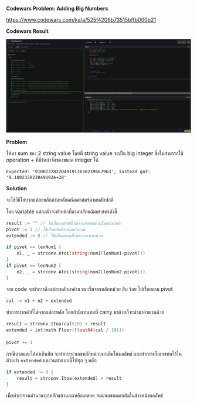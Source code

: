 **Codewars Problem: Adding Big Numbers**

https://www.codewars.com/kata/525f4206b73515bffb000b21

**Codewars Result**

![result](https://github.com/D4rk1ink/Codewars-Problems/blob/master/adding-big-numbers/result.png?raw=true)

**Problem**

ให้หา sum ของ 2 string value โดยที่ string value จะเป็น big integer ซึ่งไม่สามารถใช้ operation + ที่มีข้อกำจัดของขนาด integer ได้

```
Expected: '91002328220491911630239667963', instead got: '9.100232822049192e+28'
```

**Solution**

จะใช้วิธีไล่บวกแต่ละหลักตามหลักคณิตศาสตร์ตามหลักปกติ

โดย variable แต่ละตัวจะทำหน้าที่ตามหลักคณิตศาสตร์ดังนี้
```go
result := "" // ใช้เก็บผลลัพธ์ที่เกิดจากการคำนวนในแต่ละหลัก
pivot := 1 // ใช้เก็บหลักที่กำหนดคำนวน
extended := 0 // ใช้เก็บเลขทดที่เกิดจากการคำนวน
```

```go
if pivot <= lenNum1 {
    n1, _ = strconv.Atoi(string(num1[lenNum1-pivot]))
}
if pivot <= lenNum2 {
    n2, _ = strconv.Atoi(string(num2[lenNum2-pivot]))
}
```
จาก code จะทำการดึงแต่ละหลักมาคำนวน เริ่มจากหลักหน่วย สิบ ร้อย ไปเรื่อยตาม pivot

```go
cal := n1 + n2 + extended
```
ทำการบวกค่าที่ได้จากแต่ละหลัก โดยถ้ามีแทนทดที่ carry มาด้วยก็จะนำมาคำนวนด้วย

```go
result = strconv.Itoa(cal%10) + result
extended = int(math.Floor(float64(cal / 10)))

pivot += 1
```
กรณีบวกและได้ค่าเกินสิบ จะทำการนำเลขหลักหน่วยมาเติมในผลลัพธ์ และทำการเก็บเลขทดไว้ในตัวแปร `extended` และวนทำแบบนี้ไปทุก ๆ หลัก

```go
if extended != 0 {
    result = strconv.Itoa(extended) + result
}
```

เมื่อทำการวนคำนวนทุกหลักแล้วและเหลือเลขทด จะนำเลขทดมาเติมในข้างหน้าผลลัพธ์